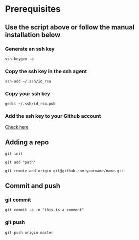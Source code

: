 # Prerequisites

## Use the script above or follow the manual installation below

### Generate an ssh key
```
ssh-keygen -o
```

### Copy the ssh key in the ssh agent
```
ssh-add ~/.ssh/id_rsa
```

### Copy your ssh key
```
gedit ~/.ssh/id_rsa.pub
```

### Add the ssh key to your Github account
[Check here](https://help.github.com/en/enterprise/2.15/user/articles/adding-a-new-ssh-key-to-your-github-account)

## Adding a repo

```
git init
```

```
git add "path"
```

```
git remote add origin git@github.com:yourname/name.git 
```

## Commit and push

### git commit
```
git commit -a -m "this is a comment"
```

### git push
```
git push origin master
```
